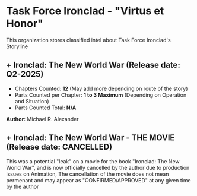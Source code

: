 # Task Force Ironclad - "Virtus et Honor"
This organization stores classified intel about Task Force Ironclad's Storyline

## + Ironclad: The New World War (Release date: Q2-2025)

- Chapters Counted: __12__ (May add more depending on route of the story)
- Parts Counted per Chapter: __1 to 3 Maximum__ (Depending on Operation and Situation)
- Parts Counted Total: __N/A__

__Author:__ Michael R. Alexander

## + Ironclad: The New World War - THE MOVIE (Release date: CANCELLED)
This was a potential "leak" on a movie for the book "Ironclad: The New World War", and is now officially cancelled by the author due to production issues on Animation, The cancellation of the movie does not mean permenant and may appear as "CONFIRMED/APPROVED" at any given time by the author
